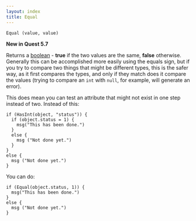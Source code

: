 ```yaml
---
layout: index
title: Equal
---
```


    Equal (value, value)

**New in Quest 5.7**    

Returns a [boolean](../types/boolean.html) - **true** if the two values are the same, **false** otherwise. Generally this can be accomplished more easily using the equals sign, but if you try to compare two things that might be different types, this is the safer way, as it first compares the types, and only if they match does it compare the values (trying to compare an `int` with `null`, for example, will generate an error).

This does mean you can test an attribute that might not exist in one step instead of two. Instead of this:

```
if (HasInt(object, "status")) {
  if (object.status = 1) {
    msg("This has been done.")
  }
  else {
    msg ("Not done yet.")
  }
}
else {
  msg ("Not done yet.")
}
```

You can do:


```
if (Equal(object.status, 1)) {
  msg("This has been done.")
}
else {
  msg ("Not done yet.")
}
```
